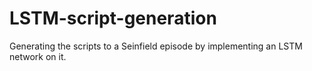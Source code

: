# LSTM-script-generation
Generating the scripts to a Seinfield episode by implementing an LSTM network on it. 
